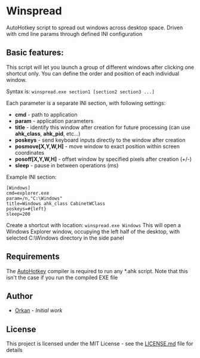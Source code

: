 # Winspread
AutoHotkey script to spread out windows across desktop space. Driven with cmd line params through defined INI configuration

## Basic features:

This script will let you launch a group of different windows after clicking one shortcut only. You can define the order and position of each individual window.

Syntax is:
`winspread.exe section1 [section2 section3 ...]`

Each parameter is a separate INI section, with following settings:
* **cmd** - path to application
* **param** - application parameters
* **title** - identify this window after creation for future processing (can use **ahk_class**, **ahk_pid**, etc...)
* **poskeys** - send keyboard inputs directly to the window after creation
* **posmove[X,Y,W,H]** - move window to exact position within screen coordinates
* **posoff[X,Y,W,H]** - offset window by specified pixels after creation (+/-)
* **sleep** - pause in between operations (ms)

Example INI section:
```
[Windows]
cmd=explorer.exe
param=/n,"C:\Windows"
title=Windows ahk_class CabinetWClass
poskeys=#{left}
sleep=200
```
Create a shortcut with location: `winspread.exe Windows`
This will open a Windows Explorer window, occupying the left half of the desktop, with selected C:\Windows directory in the side panel

## Requirements

The [AutoHotkey](https://www.autohotkey.com/) compiler is required to run any *.ahk script. Note that this isn't the case if you run the compiled EXE file

## Author

* [Orkan](https://github.com/orkan) - *Initial work*

## License

This project is licensed under the MIT License - see the [LICENSE.md](LICENSE.md) file for details
